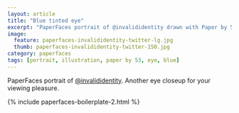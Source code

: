```yaml
---
layout: article
title: "Blue tinted eye"
excerpt: "PaperFaces portrait of @invalididentity drawn with Paper by 53 on an iPad."
image: 
  feature: paperfaces-invalididentity-twitter-lg.jpg
  thumb: paperfaces-invalididentity-twitter-150.jpg
category: paperfaces
tags: [portrait, illustration, paper by 53, eye, blue]
---
```


PaperFaces portrait of [@invalididentity](http://twitter.com/invalididentity). Another eye closeup for your viewing pleasure.

{% include paperfaces-boilerplate-2.html %}